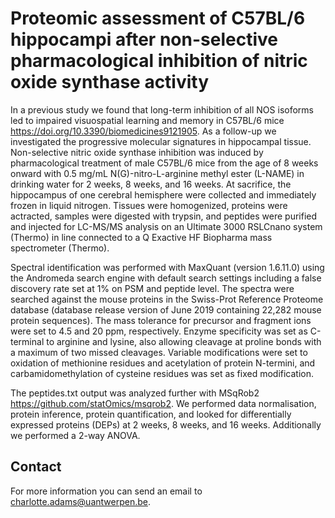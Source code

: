 Proteomic assessment of C57BL/6 hippocampi after non-selective pharmacological inhibition of nitric oxide synthase activity
========

In a previous study we found that long-term inhibition of all NOS isoforms led to impaired visuospatial learning and memory in C57BL/6 mice <https://doi.org/10.3390/biomedicines9121905>. As a follow-up we investigated the progressive molecular signatures in hippocampal tissue. Non-selective nitric oxide synthase inhibition was induced by pharmacological treatment of male C57BL/6 mice from the age of 8 weeks onward with 0.5 mg/mL N(G)-nitro-L-arginine methyl ester (L-NAME) in drinking water for 2 weeks, 8 weeks, and 16 weeks. At sacrifice, the hippocampus of one cerebral hemisphere were collected and immediately frozen in liquid nitrogen. Tissues were homogenized, proteins were actracted, samples were digested with trypsin, and peptides were purified and injected for LC-MS/MS analysis on an Ultimate 3000 RSLCnano system (Thermo) in line connected to a Q Exactive HF Biopharma mass spectrometer (Thermo).

Spectral identification was performed with MaxQuant (version 1.6.11.0) using the Andromeda search engine with default search settings including a false discovery rate set at 1% on PSM and peptide level. The spectra were searched against the mouse proteins in the Swiss-Prot Reference Proteome database (database release version of June 2019 containing 22,282 mouse protein sequences). The mass tolerance for precursor and fragment ions were set to 4.5 and 20 ppm, respectively. Enzyme specificity was set as C-terminal to arginine and lysine, also allowing cleavage at proline bonds with a maximum of two missed cleavages. Variable modifications were set to oxidation of methionine residues and acetylation of protein N-termini, and carbamidomethylation of cysteine residues was set as fixed modification.

The peptides.txt output was analyzed further with MSqRob2 <https://github.com/statOmics/msqrob2>. We performed data normalisation, protein inference, protein quantification, and looked for differentially expressed proteins (DEPs) at 2 weeks, 8 weeks, and 16 weeks. Additionally we performed a 2-way ANOVA.


Contact
-------

For more information you can send an email to <charlotte.adams@uantwerpen.be>.
